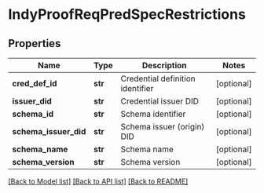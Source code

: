 # IndyProofReqPredSpecRestrictions

## Properties
Name | Type | Description | Notes
------------ | ------------- | ------------- | -------------
**cred_def_id** | **str** | Credential definition identifier | [optional] 
**issuer_did** | **str** | Credential issuer DID | [optional] 
**schema_id** | **str** | Schema identifier | [optional] 
**schema_issuer_did** | **str** | Schema issuer (origin) DID | [optional] 
**schema_name** | **str** | Schema name | [optional] 
**schema_version** | **str** | Schema version | [optional] 

[[Back to Model list]](../README.md#documentation-for-models) [[Back to API list]](../README.md#documentation-for-api-endpoints) [[Back to README]](../README.md)


